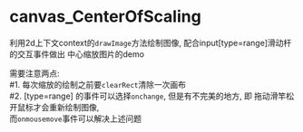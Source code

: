 # canvas_CenterOfScaling
利用2d上下文context的`drawImage`方法绘制图像, 配合input[type=range]滑动杆的交互事件做出 中心缩放图片的demo  

需要注意两点:  
#1. 每次缩放的绘制之前要`clearRect`清除一次画布  
#2. [type=range] 的事件可以选择`onchange`, 但是有不完美的地方, 即 拖动滑竿松开鼠标才会重新绘制图像,  
而`onmousemove`事件可以解决上述问题
